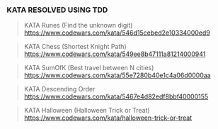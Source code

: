 ### KATA RESOLVED USING TDD

> KATA Runes (Find the unknown digit)
https://www.codewars.com/kata/546d15cebed2e10334000ed9

>KATA Chess (Shortest Knight Path)
https://www.codewars.com/kata/549ee8b47111a81214000941

>KATA SumOfK (Best travel between N cities)
https://www.codewars.com/kata/55e7280b40e1c4a06d0000aa

>KATA Descending Order
>https://www.codewars.com/kata/5467e4d82edf8bbf40000155

> KATA Halloween (Halloween Trick or Treat)
https://www.codewars.com/kata/halloween-trick-or-treat